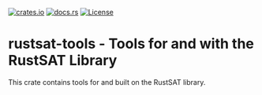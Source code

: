 [![crates.io](https://img.shields.io/crates/v/rustsat-tools?style=for-the-badge)](https://crates.io/crates/rustsat-tools)
[![docs.rs](https://img.shields.io/docsrs/rustsat-tools?style=for-the-badge)](https://docs.rs/rustsat-tools)
[![License](https://img.shields.io/crates/l/rustsat-tools?style=for-the-badge)](../LICENSE)

<!-- cargo-rdme start -->

# rustsat-tools - Tools for and with the RustSAT Library

This crate contains tools for and built on the RustSAT library.

<!-- cargo-rdme end -->
